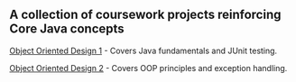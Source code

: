 ## A collection of coursework projects reinforcing Core Java concepts

[Object Oriented Design 1](https://github.com/TerrenceBamberg/Java-Fundamentals/tree/main/src/ObjectOrientedDesign1) - Covers Java fundamentals and JUnit testing. 

[Object Oriented Design 2](https://github.com/TerrenceBamberg/Java-Fundamentals/tree/main/src/ObjectOrientedDesign2) - Covers OOP principles and exception handling. 



